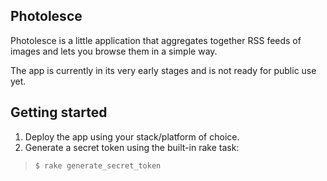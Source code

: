 Photolesce
----------

Photolesce is a little application that aggregates together RSS feeds of images and lets you browse them in a simple way.

The app is currently in its very early stages and is not ready for public use yet.

Getting started
---------------

1. Deploy the app using your stack/platform of choice.
2. Generate a secret token using the built-in rake task:

>    `$ rake generate_secret_token`
